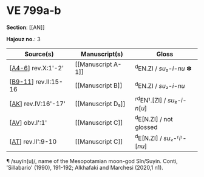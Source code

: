# VE 799a-b

**Section**: [[AN]]

**Hajouz no.**: 3

|                                         Source(s)                                          |   Manuscript(s)    |                  Gloss                   |
| ------------------------------------------------------------------------------------------ | ------------------ | ---------------------------------------- |
| [[A4-6]] rev.X:1'-2'    | [[Manuscript A-1]] | <sup>d</sup>EN.ZI / *su*₂-*i-nu* ✽       |
| [[B9-11]] rev.II:15-16 | [[Manuscript B]]   | <sup>d</sup>EN.ZI / *su*₂-*i-nu*         |
| [[AK]] rev.IV:16'-17'                       | [[Manuscript D₅]]  | ⸢<sup>d</sup>EN⸣.[ZI] / *su*₂-*i-n*[*u*] |
| [[AV]] obv.I':1'                                                     | [[Manuscript C]]   | <sup>d</sup>E[N.ZI] / not glossed        |
| [[AT]] rev.II':9-10                                                   | [[Manuscript C]]   | <sup>d</sup>E[N.ZI] / *su*₂-⸢*i*⸣-[*nu*] |

¶ /suyīn(u)/, name of the Mesopotamian moon-god Sîn/Suyin. Conti, 'Sillabario' (1990), 191-192; Alkhafaki and Marchesi (2020,1 n1).

[//begin]: # "Autogenerated link references for markdown compatibility"
[A4-6]: A4-6 "MEE 4, 4 + MEE 4, 5 + MEE 4, 6 = TM.75.G.2000+TM.75.G.2005+TM.75.G.2006"
[B9-11]: B9-11 "MEE 4, 9 + MEE 4, 10 + MEE 4, 11 = TM.75.G.2004+TM.75.G.2001+TM.75.G.2003"
[AK]: AK "MEE 4, 47 + MEE 4, 48 = TM.75.G.1825+TM.75.G.3131"
[AV]: AV "MEE 4 59 = TM.75.G.11244"
[AT]: AT "MEE 4 57 = TM.75.G.3171"
[//end]: # "Autogenerated link references"